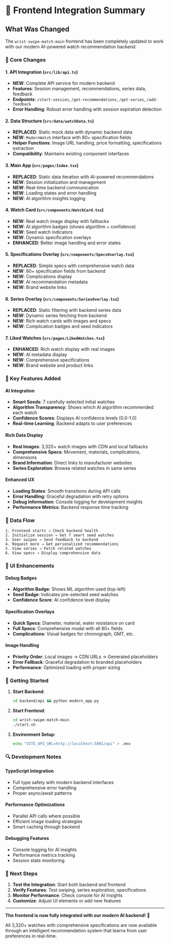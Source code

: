 # 🔄 Frontend Integration Summary

## What Was Changed

The `wrist-swipe-match-main` frontend has been completely updated to work with our modern AI-powered watch recommendation backend.

### 🔧 Core Changes

#### 1. API Integration (`src/lib/api.ts`)
- **NEW**: Complete API service for modern backend
- **Features**: Session management, recommendations, series data, feedback
- **Endpoints**: `/start-session`, `/get-recommendations`, `/get-series`, `/add-feedback`
- **Error Handling**: Robust error handling with session expiration detection

#### 2. Data Structure (`src/data/watchData.ts`)
- **REPLACED**: Static mock data with dynamic backend data
- **NEW**: `ModernWatch` interface with 80+ specification fields
- **Helper Functions**: Image URL handling, price formatting, specifications extraction
- **Compatibility**: Maintains existing component interfaces

#### 3. Main App (`src/pages/Index.tsx`)
- **REPLACED**: Static data iteration with AI-powered recommendations
- **NEW**: Session initialization and management
- **NEW**: Real-time backend communication
- **NEW**: Loading states and error handling
- **NEW**: AI algorithm insights logging

#### 4. Watch Card (`src/components/WatchCard.tsx`)
- **NEW**: Real watch image display with fallbacks
- **NEW**: AI algorithm badges (shows algorithm + confidence)
- **NEW**: Seed watch indicators
- **NEW**: Dynamic specification overlays
- **ENHANCED**: Better image handling and error states

#### 5. Specifications Overlay (`src/components/SpecsOverlay.tsx`)
- **REPLACED**: Simple specs with comprehensive watch data
- **NEW**: 80+ specification fields from backend
- **NEW**: Complications display
- **NEW**: AI recommendation metadata
- **NEW**: Brand website links

#### 6. Series Overlay (`src/components/SeriesOverlay.tsx`)
- **REPLACED**: Static filtering with backend series data
- **NEW**: Dynamic series fetching from backend
- **NEW**: Rich watch cards with images and specs
- **NEW**: Complication badges and seed indicators

#### 7. Liked Watches (`src/pages/LikedWatches.tsx`)
- **ENHANCED**: Rich watch display with real images
- **NEW**: AI metadata display
- **NEW**: Comprehensive specifications
- **NEW**: Brand website and product links

### 🎯 Key Features Added

#### AI Integration
- **Smart Seeds**: 7 carefully selected initial watches
- **Algorithm Transparency**: Shows which AI algorithm recommended each watch
- **Confidence Scores**: Displays AI confidence levels (0.0-1.0)
- **Real-time Learning**: Backend adapts to user preferences

#### Rich Data Display
- **Real Images**: 3,320+ watch images with CDN and local fallbacks
- **Comprehensive Specs**: Movement, materials, complications, dimensions
- **Brand Information**: Direct links to manufacturer websites
- **Series Exploration**: Browse related watches in same series

#### Enhanced UX
- **Loading States**: Smooth transitions during API calls
- **Error Handling**: Graceful degradation with retry options
- **Debug Information**: Console logging for development insights
- **Performance Metrics**: Backend response time tracking

### 🔄 Data Flow

```
1. Frontend starts → Check backend health
2. Initialize session → Get 7 smart seed watches
3. User swipes → Send feedback to backend
4. Request more → Get personalized recommendations
5. View series → Fetch related watches
6. View specs → Display comprehensive data
```

### 🎨 UI Enhancements

#### Debug Badges
- **Algorithm Badge**: Shows ML algorithm used (top-left)
- **Seed Badge**: Indicates pre-selected seed watches
- **Confidence Score**: AI confidence level display

#### Specification Overlays
- **Quick Specs**: Diameter, material, water resistance on card
- **Full Specs**: Comprehensive modal with all 80+ fields
- **Complications**: Visual badges for chronograph, GMT, etc.

#### Image Handling
- **Priority Order**: Local images → CDN URLs → Generated placeholders
- **Error Fallback**: Graceful degradation to branded placeholders
- **Performance**: Optimized loading with proper sizing

### 🚀 Getting Started

1. **Start Backend**:
   ```bash
   cd backend/api && python modern_app.py
   ```

2. **Start Frontend**:
   ```bash
   cd wrist-swipe-match-main
   ./start.sh
   ```

3. **Environment Setup**:
   ```bash
   echo "VITE_API_URL=http://localhost:5001/api" > .env
   ```

### 🔍 Development Notes

#### TypeScript Integration
- Full type safety with modern backend interfaces
- Comprehensive error handling
- Proper async/await patterns

#### Performance Optimizations
- Parallel API calls where possible
- Efficient image loading strategies
- Smart caching through backend

#### Debugging Features
- Console logging for AI insights
- Performance metrics tracking
- Session state monitoring

### 🎯 Next Steps

1. **Test the Integration**: Start both backend and frontend
2. **Verify Features**: Test swiping, series exploration, specifications
3. **Monitor Performance**: Check console for AI insights
4. **Customize**: Adjust UI elements or add new features

---

**The frontend is now fully integrated with our modern AI backend!** 🎉

All 3,320+ watches with comprehensive specifications are now available through an intelligent recommendation system that learns from user preferences in real-time. 